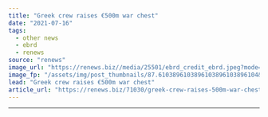 ```yaml
---
title: "Greek crew raises €500m war chest"
date: "2021-07-16"
tags: 
  - other news
  - ebrd
  - renews
source: "renews"
image_url: "https://renews.biz//media/25501/ebrd_credit_ebrd.jpeg?mode=crop&width=770&heightratio=0.6103896103896103896103896104&slimmage=true"
image_fp: "/assets/img/post_thumbnails/87.6103896103896103896103896104&slimmage=true"
lead: "Greek crew raises €500m war chest"
article_url: "https://renews.biz/71030/greek-crew-raises-500m-war-chest/"
---
```


---
